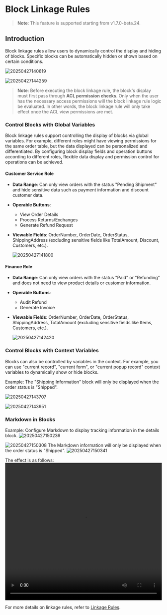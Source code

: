 # Block Linkage Rules

> **Note**: This feature is supported starting from v1.7.0-beta.24.

## Introduction

Block linkage rules allow users to dynamically control the display and hiding of blocks. Specific blocks can be automatically hidden or shown based on certain conditions.

![20250427140619](https://static-docs.nocobase.com/20250427140619.png)

![20250427144259](https://static-docs.nocobase.com/20250427144259.png)

> **Note**: Before executing the block linkage rule, the block's display must first pass through **ACL permission checks**. Only when the user has the necessary access permissions will the block linkage rule logic be evaluated. In other words, the block linkage rule will only take effect once the ACL view permissions are met.

### Control Blocks with Global Variables

Block linkage rules support controlling the display of blocks via global variables. For example, different roles might have viewing permissions for the same order table, but the data displayed can be personalized and differentiated. By configuring block display fields and operation buttons according to different roles, flexible data display and permission control for operations can be achieved.

#### Customer Service Role

- **Data Range**: Can only view orders with the status "Pending Shipment" and hide sensitive data such as payment information and discount customer data.
- **Operable Buttons**:
  - View Order Details
  - Process Returns/Exchanges
  - Generate Refund Request
- **Viewable Fields**: OrderNumber, OrderDate, OrderStatus, ShippingAddress (excluding sensitive fields like TotalAmount, Discount, Customers, etc.).

  ![20250427141800](https://static-docs.nocobase.com/20250427141800.png)

#### Finance Role

- **Data Range**: Can only view orders with the status "Paid" or "Refunding" and does not need to view product details or customer information.
- **Operable Buttons**:
  - Audit Refund
  - Generate Invoice
- **Viewable Fields**: OrderNumber, OrderDate, OrderStatus, ShippingAddress, TotalAmount (excluding sensitive fields like Items, Customers, etc.).

  ![20250427142420](https://static-docs.nocobase.com/20250427142420.png)

### Control Blocks with Context Variables

Blocks can also be controlled by variables in the context. For example, you can use "current record", "current form", or "current popup record" context variables to dynamically show or hide blocks.

Example: The "Shipping Information" block will only be displayed when the order status is "Shipped".

![20250427143707](https://static-docs.nocobase.com/20250427143707.png)

![20250427143951](https://static-docs.nocobase.com/20250427143951.png)

### Markdown in Blocks

Example: Configure Markdown to display tracking information in the details block.
![20250427150236](https://static-docs.nocobase.com/20250427150236.png)

![20250427150308](https://static-docs.nocobase.com/20250427150308.png)
The Markdown information will only be displayed when the order status is "Shipped".
![20250427150341](https://static-docs.nocobase.com/20250427150341.png)

The effect is as follows:
<video width="100%" height="440" controls>
  <source src="https://static-docs.nocobase.com/20250427150738.mp4" type="video/mp4">
</video>

For more details on linkage rules, refer to [Linkage Rules](/handbook/ui/linkage-rule).
